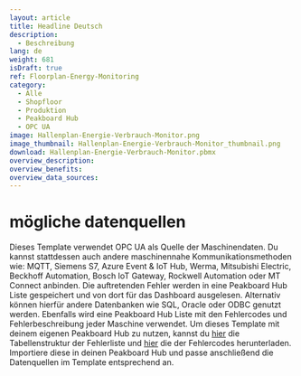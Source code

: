 ```yaml
---
layout: article
title: Headline Deutsch
description: 
  - Beschreibung
lang: de
weight: 681
isDraft: true
ref: Floorplan-Energy-Monitoring
category:
  - Alle
  - Shopfloor
  - Produktion
  - Peakboard Hub
  - OPC UA
image: Hallenplan-Energie-Verbrauch-Monitor.png
image_thumbnail: Hallenplan-Energie-Verbrauch-Monitor_thumbnail.png
download: Hallenplan-Energie-Verbrauch-Monitor.pbmx
overview_description:
overview_benefits:
overview_data_sources:
---
```

# mögliche datenquellen

Dieses Template verwendet OPC UA als Quelle der Maschinendaten. Du kannst stattdessen auch andere maschinennahe Kommunikationsmethoden wie: MQTT, Siemens S7, Azure Event & IoT Hub, Werma, Mitsubishi Electric, Beckhoff Automation, Bosch IoT Gateway, Rockwell Automation oder MT Connect anbinden. Die auftretenden Fehler werden in eine Peakboard Hub Liste gespeichert und von dort für das Dashboard ausgelesen. Alternativ können hierfür andere Datenbanken wie SQL, Oracle oder ODBC genutzt werden. Ebenfalls wird eine Peakboard Hub Liste mit den Fehlercodes und Fehlerbeschreibung jeder Maschine verwendet. Um dieses Template mit deinem eigenen Peakboard Hub zu nutzen, kannst du <a href="ErrorsList.txt" class="inline" download>hier</a> die Tabellenstruktur der Fehlerliste und <a href="ErrorsMapping.txt" class="inline" download>hier</a> die der Fehlercodes herunterladen. Importiere diese in deinen Peakboard Hub und passe anschließend die Datenquellen im Template entsprechend an.

